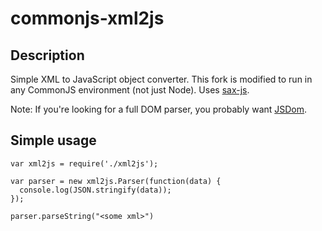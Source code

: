commonjs-xml2js
===========

Description
-----------
Simple XML to JavaScript object converter. This fork is modified to run in any CommonJS environment (not just Node). Uses [sax-js](http://github.com/isaacs/sax-js/). 

Note:  If you're looking for a full DOM parser, you probably want [JSDom](http://github.com/tmpvar/jsdom).

Simple usage
-----------

    var xml2js = require('./xml2js');

    var parser = new xml2js.Parser(function(data) {
      console.log(JSON.stringify(data));
    });

    parser.parseString("<some xml>")



